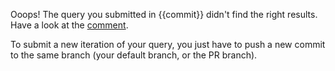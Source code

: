 Ooops! The query you submitted in {{commit}} didn't find the right results. Have a look at the [comment]({{commentUrl}}). 

To submit a new iteration of your query, you just have to push a new commit to the same branch (your default branch, or the PR branch).

